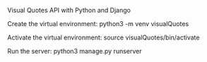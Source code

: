 Visual Quotes API with Python and Django

Create the virtual environment: python3 -m venv visualQuotes

Activate the virtual environment: source visualQuotes/bin/activate

Run the server: python3 manage.py runserver